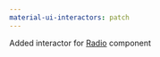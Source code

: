 ```yaml
---
material-ui-interactors: patch
---
```


Added interactor for [Radio](https://material-ui.com/components/radio/) component